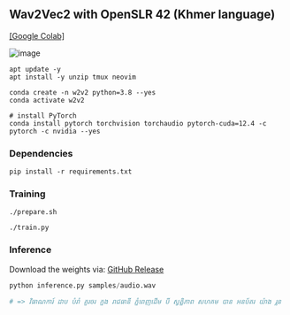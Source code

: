 ## Wav2Vec2 with OpenSLR 42 (Khmer language)

[[Google Colab]](https://colab.research.google.com/drive/1xp92MUlLslorCBLPe5rXG1kCNQs9ZwT5?usp=sharing)

![image](https://github.com/user-attachments/assets/f03a4802-cd77-43f8-8f66-6b7149d25cbb)


```shell
apt update -y
apt install -y unzip tmux neovim
```

```shell
conda create -n w2v2 python=3.8 --yes
conda activate w2v2

# install PyTorch
conda install pytorch torchvision torchaudio pytorch-cuda=12.4 -c pytorch -c nvidia --yes
```

### Dependencies

```shell
pip install -r requirements.txt
```

### Training

```
./prepare.sh

./train.py
```

### Inference

Download the weights via: [GitHub Release](https://github.com/Lyhour7777/Seanghay_wav2vec2-khmer-News/releases/tag/v1.0.0)

```python
python inference.py samples/audio.wav

# => វិធាណការ៍ ដាប បំរាំ គួរចរ ក្នុង រាជធានី ភ្នំពេញដើម បី ស្វត្ឋិភាព សហគម បាន អនប័តរ យ៉ាង រ្លូន
```
